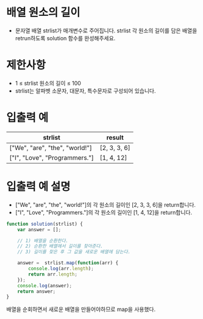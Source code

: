 # 배열 원소의 길이
- 문자열 배열 strlist가 매개변수로 주어집니다. strlist 각 원소의 길이를 담은 배열을 retrun하도록 solution 함수를 완성해주세요.



# 제한사항
- 1 ≤ strlist 원소의 길이 ≤ 100
- strlist는 알파벳 소문자, 대문자, 특수문자로 구성되어 있습니다.

# 입출력 예
| strlist | result |
| --------- | ------ |
| ["We", "are", "the", "world!"] | [2, 3, 3, 6] |
| ["I", "Love", "Programmers."] | [1, 4, 12] |

# 입출력 예 설명
- ["We", "are", "the", "world!"]의 각 원소의 길이인 [2, 3, 3, 6]을 return합니다.
- ["I", "Love", "Programmers."]의 각 원소의 길이인 [1, 4, 12]을 return합니다.

```javascript
function solution(strlist) {
    var answer = [];

    // 1) 배열을 순환한다.
    // 2) 순환한 배열에서 길이를 찾아준다.
    // 3) 길이를 찾은 후 그 값을 새로운 배열에 담는다.

    answer =  strlist.map(function(arr) {
        console.log(arr.length);
        return arr.length;
    });
    console.log(answer);
    return answer;
}
```
배열을 순회하면서 새로운 배열을 만들어야하므로 map을 사용했다.

